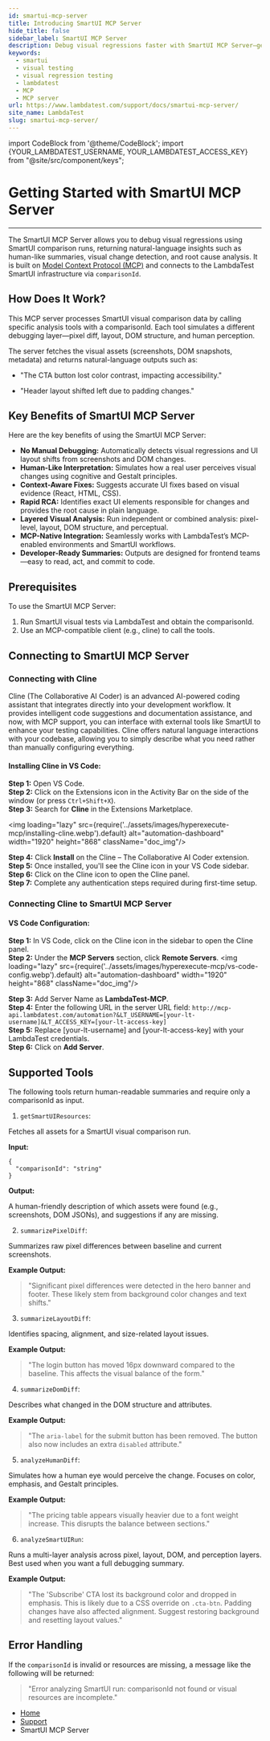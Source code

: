 ```yaml
---
id: smartui-mcp-server
title: Introducing SmartUI MCP Server
hide_title: false
sidebar_label: SmartUI MCP Server
description: Debug visual regressions faster with SmartUI MCP Server—get natural-language insights, human-like summaries, visual change detection, and root cause analysis from SmartUI comparison runs.
keywords:
  - smartui
  - visual testing
  - visual regression testing
  - lambdatest
  - MCP
  - MCP server
url: https://www.lambdatest.com/support/docs/smartui-mcp-server/
site_name: LambdaTest
slug: smartui-mcp-server/
---
```


import CodeBlock from '@theme/CodeBlock';
import {YOUR_LAMBDATEST_USERNAME, YOUR_LAMBDATEST_ACCESS_KEY} from "@site/src/component/keys";

<script type="application/ld+json"
      dangerouslySetInnerHTML={{ __html: JSON.stringify({
       "@context": "https://schema.org",
        "@type": "BreadcrumbList",
        "itemListElement": [{
          "@type": "ListItem",
          "position": 1,
          "name": "Home",
          "item": "https://www.lambdatest.com"
        },{
          "@type": "ListItem",
          "position": 2,
          "name": "Support",
          "item": "https://www.lambdatest.com/support/docs/"
        },{
          "@type": "ListItem",
          "position": 3,
          "name": "Languages and Framework",
          "item": "https://www.lambdatest.com/support/docs/smartui-mcp-server"
        }]
      })
    }}
></script>

# Getting Started with SmartUI MCP Server
***
The SmartUI  MCP Server allows you to debug visual regressions using SmartUI comparison runs, returning natural-language insights such as human-like summaries, visual change detection, and root cause analysis. It is built on [Model Context Protocol (MCP)](https://modelcontextprotocol.io/) and connects to the LambdaTest SmartUI infrastructure via `comparisonId`.


<!-- Get a comprehensive overview of HyperExecute's capabilities by watching our introductory video.

<div className="ytframe"> 
<div className="youtube" data-embed="tLe5VPcGDxs">
    <div className="play-button"></div>
</div>
</div> -->

## How Does It Work?​

This MCP server processes SmartUI visual comparison data by calling specific analysis tools with a comparisonId. Each tool simulates a different debugging layer—pixel diff, layout, DOM structure, and human perception.

The server fetches the visual assets (screenshots, DOM snapshots, metadata) and returns natural-language outputs such as:

- "The CTA button lost color contrast, impacting accessibility."

- "Header layout shifted left due to padding changes."

## Key Benefits of SmartUI MCP Server

Here are the key benefits of using the SmartUI  MCP Server:

- **No Manual Debugging:** Automatically detects visual regressions and UI layout shifts from screenshots and DOM changes.
- **Human-Like Interpretation:** Simulates how a real user perceives visual changes using cognitive and Gestalt principles.
- **Context-Aware Fixes:** Suggests accurate UI fixes based on visual evidence (React, HTML, CSS).
- **Rapid RCA:** Identifies exact UI elements responsible for changes and provides the root cause in plain language.
- **Layered Visual Analysis:** Run independent or combined analysis: pixel-level, layout, DOM structure, and perceptual.
- **MCP-Native Integration:** Seamlessly works with LambdaTest’s MCP-enabled environments and SmartUI workflows.
- **Developer-Ready Summaries:** Outputs are designed for frontend teams—easy to read, act, and commit to code.

## Prerequisites

To use the SmartUI  MCP Server:

1. Run SmartUI visual tests via LambdaTest and obtain the comparisonId.
2. Use an MCP-compatible client (e.g., cline) to call the tools.

## Connecting to SmartUI MCP Server​

### Connecting with Cline

Cline (The Collaborative AI Coder) is an advanced AI-powered coding assistant that integrates directly into your development workflow. It provides intelligent code suggestions and documentation assistance, and now, with MCP support, you can interface with external tools like SmartUI to enhance your testing capabilities. Cline offers natural language interactions with your codebase, allowing you to simply describe what you need rather than manually configuring everything.

#### Installing Cline in VS Code:

**Step 1:** Open VS Code.<br />
**Step 2:** Click on the Extensions icon in the Activity Bar on the side of the window (or press `Ctrl+Shift+X`).<br />
**Step 3:** Search for **Cline** in the Extensions Marketplace.

<img loading="lazy" src={require('../assets/images/hyperexecute-mcp/installing-cline.webp').default} alt="automation-dashboard"  width="1920" height="868" className="doc_img"/>

**Step 4:** Click **Install** on the Cline – The Collaborative AI Coder extension.<br />
**Step 5:** Once installed, you'll see the Cline icon in your VS Code sidebar.<br />
**Step 6:** Click on the Cline icon to open the Cline panel.<br />
**Step 7:** Complete any authentication steps required during first-time setup.

### Connecting Cline to SmartUI MCP Server

#### VS Code Configuration:

**Step 1:** In VS Code, click on the Cline icon in the sidebar to open the Cline panel.<br />
**Step 2:** Under the **MCP Servers** section, click **Remote Servers**.
<img loading="lazy" src={require('../assets/images/hyperexecute-mcp/vs-code-config.webp').default} alt="automation-dashboard"  width="1920" height="868" className="doc_img"/>

**Step 3:** Add Server Name as **LambdaTest-MCP**.<br />
**Step 4:** Enter the following URL in the server URL field: `http://mcp-api.lambdatest.com/automation?&LT_USERNAME=[your-lt-username]&LT_ACCESS_KEY=[your-lt-access-key]` <br />
**Step 5:** Replace [your-lt-username] and [your-lt-access-key] with your LambdaTest credentials. <br />
**Step 6:** Click on **Add Server**. 



## Supported Tools 

The following tools return human-readable summaries and require only a comparisonId as input.

1. `getSmartUIResources`:

Fetches all assets for a SmartUI visual comparison run.

**Input:**
```
{
  "comparisonId": "string"
}
```

**Output:**

A human-friendly description of which assets were found (e.g., screenshots, DOM JSONs), and suggestions if any are missing.

2. `summarizePixelDiff`:

Summarizes raw pixel differences between baseline and current screenshots.

**Example Output:**

> "Significant pixel differences were detected in the hero banner and footer. These likely stem from background color changes and text shifts."

3. `summarizeLayoutDiff`:

Identifies spacing, alignment, and size-related layout issues.

**Example Output:**

> "The login button has moved 16px downward compared to the baseline. This affects the visual balance of the form."

4. `summarizeDomDiff`:

Describes what changed in the DOM structure and attributes.

**Example Output:**

> "The `aria-label` for the submit button has been removed. The button also now includes an extra `disabled` attribute."

5. `analyzeHumanDiff`:

Simulates how a human eye would perceive the change. Focuses on color, emphasis, and Gestalt principles.

**Example Output:**

> "The pricing table appears visually heavier due to a font weight increase. This disrupts the balance between sections."

6. `analyzeSmartUIRun`:

Runs a multi-layer analysis across pixel, layout, DOM, and perception layers. Best used when you want a full debugging summary.

**Example Output:**

> "The 'Subscribe' CTA lost its background color and dropped in emphasis. This is likely due to a CSS override on `.cta-btn`. Padding changes have also affected alignment. Suggest restoring background and resetting layout values."

## Error Handling

If the `comparisonId` is invalid or resources are missing, a message like the following will be returned:

> "Error analyzing SmartUI run: comparisonId not found or visual resources are incomplete."


<nav aria-label="breadcrumbs">
  <ul className="breadcrumbs">
    <li className="breadcrumbs__item">
      <a className="breadcrumbs__link" href="https://www.lambdatest.com">
        Home
      </a>
    </li>
    <li className="breadcrumbs__item">
      <a className="breadcrumbs__link" target="_self" href="https://www.lambdatest.com/support/docs/">
        Support
      </a>
    </li>
    <li className="breadcrumbs__item breadcrumbs__item--active">
      <span className="breadcrumbs__link">
        SmartUI MCP Server
      </span>
    </li>
  </ul>
</nav>
